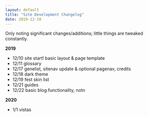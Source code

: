 ```yaml
---
layout: default
title: "Site Development Changelog"
date: 2019-12-10
---
```

Only noting significant changes/additions; little things are tweaked constantly.

**2019**
- 12/10 site start! basic layout & page template
- 12/11 glossary
- 12/17 genelist, sitenav update & optional pagenav, credits
- 12/18 dark theme
- 12/19 fest skin list
- 12/21 guides
- 12/22 basic blog functionality, notn

**2020**
- 1/1 vistas